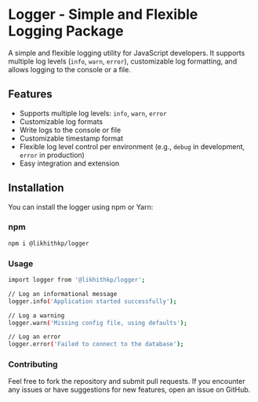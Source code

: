 # Logger - Simple and Flexible Logging Package

A simple and flexible logging utility for JavaScript developers. It supports multiple log levels (`info`, `warn`, `error`), customizable log formatting, and allows logging to the console or a file.

## Features

- Supports multiple log levels: `info`, `warn`, `error`
- Customizable log formats
- Write logs to the console or file
- Customizable timestamp format
- Flexible log level control per environment (e.g., `debug` in development, `error` in production)
- Easy integration and extension

## Installation

You can install the logger using npm or Yarn:

### npm
```bash
npm i @likhithkp/logger
```

### Usage
```bash
import logger from '@likhithkp/logger';

// Log an informational message
logger.info('Application started successfully');

// Log a warning
logger.warn('Missing config file, using defaults');

// Log an error
logger.error('Failed to connect to the database');
```
### Contributing
Feel free to fork the repository and submit pull requests. If you encounter any issues or have suggestions for new features, open an issue on GitHub.